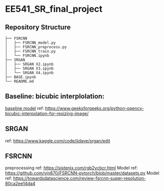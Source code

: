 # EE541_SR_final_project

## Repository Structure

```
├── FSRCNN
│   ├── FSRCNN_model.py
│   ├── FSRCNN_preprocess.py
│   ├── FSRCNN_train.py
│   └── FSRCNN.ipynb
├── SRGAN
│   ├── SRGAN X2.ipynb
│   ├── SRGAN X3.ipynb
│   └── SRGAN X4.ipynb
├── BASE.ipynb
└── README.md
```

## Baseline: bicubic interplolation:

[baseline model](BASE.ipynb)
ref: https://www.geeksforgeeks.org/python-opencv-bicubic-interpolation-for-resizing-image/

## SRGAN

ref: https://www.kaggle.com/code/jjdave/srgan/edit

## FSRCNN

preprocessing ref: https://sistenix.com/rgb2ycbcr.html
Model ref: https://github.com/yjn870/FSRCNN-pytorch/blob/master/datasets.py
Model ref: https://towardsdatascience.com/review-fsrcnn-super-resolution-80ca2ee14da4
